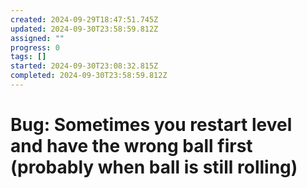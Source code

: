 ```yaml
---
created: 2024-09-29T18:47:51.745Z
updated: 2024-09-30T23:58:59.812Z
assigned: ""
progress: 0
tags: []
started: 2024-09-30T23:08:32.815Z
completed: 2024-09-30T23:58:59.812Z
---
```


# Bug: Sometimes you restart level and have the wrong ball first (probably when ball is still rolling)

